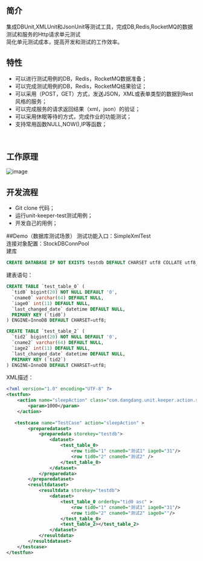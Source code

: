 ## 简介

集成DBUnit,XMLUnit和JsonUnit等测试工具，完成DB,Redis,RocketMQ的数据测试和服务的Http请求单元测试<br>
简化单元测试成本，提高开发和测试的工作效率。

## 特性
*  可以进行测试用例的DB，Redis，RocketMQ数据准备；
*  可以完成测试用例的DB，Redis，RocketMQ结果验证；
*  可以采用（POST，GET）方式，发送JSON，XML或表单类型的数据到Rest风格的服务；
*  可以完成服务的请求返回结果（xml，json）的验证；
*  可以采用休眠等待的方式，完成作业的功能测试；
*  支持常用函数NULL,NOW(),IP等函数；
<br>

## 工作原理
![image](https://github.com/liubq100000/liubqresource/blob/master/unit-keeper.png)

## 开发流程
* Git clone 代码；
* 运行unit-keeper-test测试用例；
* 开发自己的用例；

##Demo（数据库测试场景）
测试功能入口：SimpleXmlTest<br>
连接对象配置：StockDBConnPool<br>
建库<br>
```sql
CREATE DATABASE IF NOT EXISTS testdb DEFAULT CHARSET utf8 COLLATE utf8_general_ci;
```
建表语句：<br>
```sql
CREATE TABLE `test_table_0` (
  `tid0` bigint(20) NOT NULL DEFAULT '0',
  `cname0` varchar(64) DEFAULT NULL,
  `iage0` int(11) DEFAULT NULL,
  `last_changed_date` datetime DEFAULT NULL,
  PRIMARY KEY (`tid0`)
) ENGINE=InnoDB DEFAULT CHARSET=utf8;

CREATE TABLE `test_table_2` (
  `tid2` bigint(20) NOT NULL DEFAULT '0',
  `cname2` varchar(64) DEFAULT NULL,
  `iage2` int(11) DEFAULT NULL,
  `last_changed_date` datetime DEFAULT NULL,
  PRIMARY KEY (`tid2`)
) ENGINE=InnoDB DEFAULT CHARSET=utf8;
```
XML描述：<br>
```xml
<?xml version="1.0" encoding="UTF-8" ?>
<testfun>
	<action name="sleepAction" class="com.dangdang.unit.keeper.action.sleep.SleepAction">
		<param>1000</param>
	</action>
	
   <testcase name="TestCase" action="sleepAction" >
		<preparedataset>
			<preparedata storekey="testdb">
				<dataset>
				    <test_table_0>
					    <row tid0="1" cname0="测试1" iage0="31"/>
					    <row tid0="2" cname0="测试2" />
				    </test_table_0>
				</dataset>
			</preparedata>			
		</preparedataset>
		<resultdataset>
			<resultdata storekey="testdb">
				<dataset>
					<test_table_0 orderby="tid0 asc" >
					    <row tid0="1" cname0="测试1" iage0="31"/>
					    <row tid0="2" cname0="测试2" iage0=""/>
				    </test_table_0>
				    <test_table_2></test_table_2>
				</dataset>
			</resultdata>
		</resultdataset>
	</testcase>
</testfun>
```


